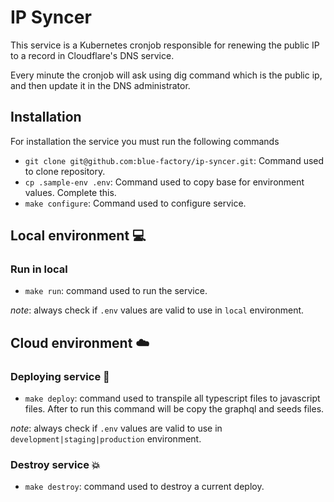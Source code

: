 # IP Syncer

This service is a Kubernetes cronjob responsible for renewing the public IP to a record in Cloudflare's DNS service.

Every minute the cronjob will ask using dig command which is the public ip, and then update it in the DNS administrator.

## Installation

For installation the service you must run the following commands

- `git clone git@github.com:blue-factory/ip-syncer.git`: Command used to clone repository.
- `cp .sample-env .env`: Command used to copy base for environment values. Complete this.
- `make configure`: Command used to configure service.

## Local environment 💻

### Run in local

- `make run`: command used to run the service.

_note_: always check if `.env` values are valid to use in `local` environment.

## Cloud environment ☁️

### Deploying service 🚀

- `make deploy`: command used to transpile all typescript files to javascript files. After to run this command will be copy the graphql and seeds files.

_note_: always check if `.env` values are valid to use in `development|staging|production` environment.

### Destroy service 💥

- `make destroy`: command used to destroy a current deploy.
